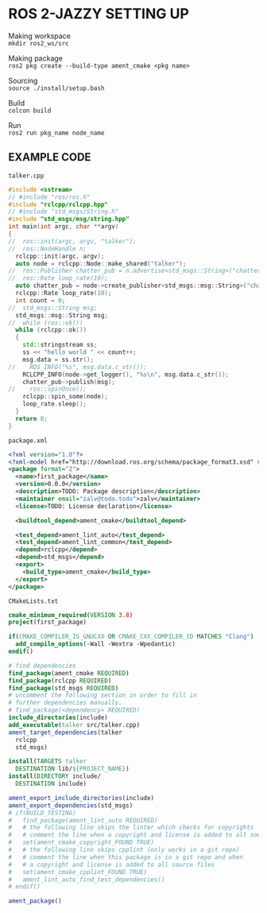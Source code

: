 # ROS 2-JAZZY SETTING UP  

Making workspace  
```mkdir ros2_ws/src```   

Making package   
```ros2 pkg create --build-type ament_cmake <pkg name>```   

Sourcing  
```source ./install/setup.bash```  

Build  
```colcon build```  

Run  
```ros2 run pkg_name node_name```

## EXAMPLE CODE
```talker.cpp```  
```cpp
#include <sstream>
// #include "ros/ros.h"
#include "rclcpp/rclcpp.hpp"
// #include "std_msgs/String.h"
#include "std_msgs/msg/string.hpp"
int main(int argc, char **argv)
{
//  ros::init(argc, argv, "talker");
//  ros::NodeHandle n;
  rclcpp::init(argc, argv);
  auto node = rclcpp::Node::make_shared("talker");
//  ros::Publisher chatter_pub = n.advertise<std_msgs::String>("chatter", 1000);
//  ros::Rate loop_rate(10);
  auto chatter_pub = node->create_publisher<std_msgs::msg::String>("chatter", 1000);
  rclcpp::Rate loop_rate(10);
  int count = 0;
//  std_msgs::String msg;
  std_msgs::msg::String msg;
//  while (ros::ok())
  while (rclcpp::ok())
  {
    std::stringstream ss;
    ss << "hello world " << count++;
    msg.data = ss.str();
//    ROS_INFO("%s", msg.data.c_str());
    RCLCPP_INFO(node->get_logger(), "%s\n", msg.data.c_str());
    chatter_pub->publish(msg);
//    ros::spinOnce();
    rclcpp::spin_some(node);
    loop_rate.sleep();
  }
  return 0;
}
```

```package.xml```  
```xml
<?xml version="1.0"?>
<?xml-model href="http://download.ros.org/schema/package_format3.xsd" schematypens="http://www.w3.org/2001/XMLSchema"?>
<package format="2">
  <name>first_package</name>
  <version>0.0.0</version>
  <description>TODO: Package description</description>
  <maintainer email="zalv@todo.todo">zalv</maintainer>
  <license>TODO: License declaration</license>

  <buildtool_depend>ament_cmake</buildtool_depend>

  <test_depend>ament_lint_auto</test_depend>
  <test_depend>ament_lint_common</test_depend>
  <depend>rclcpp</depend>
  <depend>std_msgs</depend>
  <export>
    <build_type>ament_cmake</build_type>
  </export>
</package>
```
```CMakeLists.txt```  
```cmake
cmake_minimum_required(VERSION 3.8)
project(first_package)

if(CMAKE_COMPILER_IS_GNUCXX OR CMAKE_CXX_COMPILER_ID MATCHES "Clang")
  add_compile_options(-Wall -Wextra -Wpedantic)
endif()

# find dependencies
find_package(ament_cmake REQUIRED)
find_package(rclcpp REQUIRED)
find_package(std_msgs REQUIRED)
# uncomment the following section in order to fill in
# further dependencies manually.
# find_package(<dependency> REQUIRED)
include_directories(include)  
add_executable(talker src/talker.cpp)
ament_target_dependencies(talker
  rclcpp
  std_msgs)

install(TARGETS talker
  DESTINATION lib/${PROJECT_NAME})
install(DIRECTORY include/
  DESTINATION include)

ament_export_include_directories(include)
ament_export_dependencies(std_msgs)
# if(BUILD_TESTING)
#   find_package(ament_lint_auto REQUIRED)
#   # the following line skips the linter which checks for copyrights
#   # comment the line when a copyright and license is added to all source files
#   set(ament_cmake_copyright_FOUND TRUE)
#   # the following line skips cpplint (only works in a git repo)
#   # comment the line when this package is in a git repo and when
#   # a copyright and license is added to all source files
#   set(ament_cmake_cpplint_FOUND TRUE)
#   ament_lint_auto_find_test_dependencies()
# endif()

ament_package()
```
